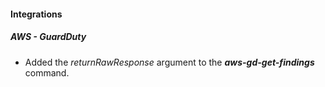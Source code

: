 
#### Integrations
##### AWS - GuardDuty
- Added the *returnRawResponse* argument to the ***aws-gd-get-findings*** command.